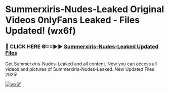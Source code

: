 # Summerxiris-Nudes-Leaked Original Videos 0nlyFans Leaked - Files Updated! (wx6f)

<h3>🔴 CLICK HERE 🌐==►► <a href="https://tinyurl.com/yc6ubb5a" rel="nofollow">Summerxiris-Nudes-Leaked Updated Files</a></h3>

Get Summerxiris-Nudes-Leaked and all content. Now you can access all videos and pictures of Summerxiris-Nudes-Leaked. New Updated Files 2025!

[![wx6f](https://i.imgur.com/7eu0CRL.gif)](https://tinyurl.com/yc6ubb5a)
